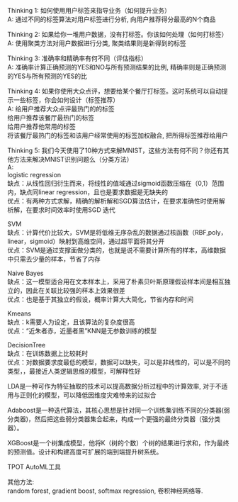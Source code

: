 Thinking 1: 如何使用用户标签来指导业务（如何提升业务）    
A: 通过不同的标签算法对用户标签进行分析, 向用户推荐得分最高的N个商品    
    
Thinking 2: 如果给你一堆用户数据，没有打标签。你该如何处理（如何打标签）    
A: 使用聚类方法对用户数据进行分类, 聚类结果则是新得到的标签    
    
Thinking 3: 准确率和精确率有何不同（评估指标）    
A: 准确率计算正确预测的YES和NO与所有预测结果的比例, 精确率则是正确预测的YES与所有预测的YES的比    
    
Thinking 4: 如果你使用大众点评，想要给某个餐厅打标签。这时系统可以自动提示一些标签，你会如何设计（标签推荐）    
A: 给用户推荐大众点评最热门的的标签    
   给用户推荐该餐厅最热门的标签    
   给用户推荐他常用的标签    
   将该餐厅最热门的标签和该用户经常使用的标签加权融合, 把所得标签推荐给用户    
       
Thinking 5: 我们今天使用了10种方式来解MNIST，这些方法有何不同？你还有其他方法来解决MNIST识别问题么（分类方法）    
A:     
logistic regression    
缺点：从线性回归衍生而来，将线性的值域通过sigmoid函数压缩在（0,1）范围内，缺点同linear regression，且也是要求数据是无缺失的    
优点：有两种方式求解，精确的解析解和SGD算法估计，在要求准确性时使用解析解，在要求时间效率时使用SGD 迭代    
    
SVM    
缺点：计算代价比较大，SVM是将低维无序杂乱的数据通过核函数（RBF,poly，linear，sigmoid）映射到高维空间，通过超平面将其分开    
优点：SVM是通过支撑面做分类的，也就是说不需要计算所有的样本，高维数据中只需去少量的样本，节省了内存    
    
Naive Bayes    
缺点：这一模型适合用在文本样本上，采用了朴素贝叶斯原理假设样本间是相互独立的，因此在关联比较强的样本上效果很差    
优点：也是基于其独立的假设，概率计算大大简化，节省内存和时间    
    
Kmeans    
缺点：k需要人为设定，且该算法的复杂度很高    
优点：“近朱者赤，近墨者黑”KNN是无参数训练的模型    
    
DecisionTree    
缺点：在训练数据上比较耗时    
优点：对数据要求度最低的模型，数据可以缺失，可以是非线性的，可以是不同的类型，，最接近人类逻辑思维的模型，可解释性好    
    
LDA是一种可作为特征抽取的技术可以提高数据分析过程中的计算效率, 对于不适用与正则化的模型，可以降低因维度灾难带来的过拟合    
    
Adaboost是一种迭代算法，其核心思想是针对同一个训练集训练不同的分类器(弱分类器)，然后把这些弱分类器集合起来，构成一个更强的最终分类器（强分类器）。    
    
XGBoost是一个树集成模型，他将K（树的个数）个树的结果进行求和，作为最终的预测值。设计和构建高度可扩展的端到端提升树系统。    
    
TPOT AutoML工具    
    
其他方法:    
random forest, gradient boost, softmax regression, 卷积神经网络等. 
